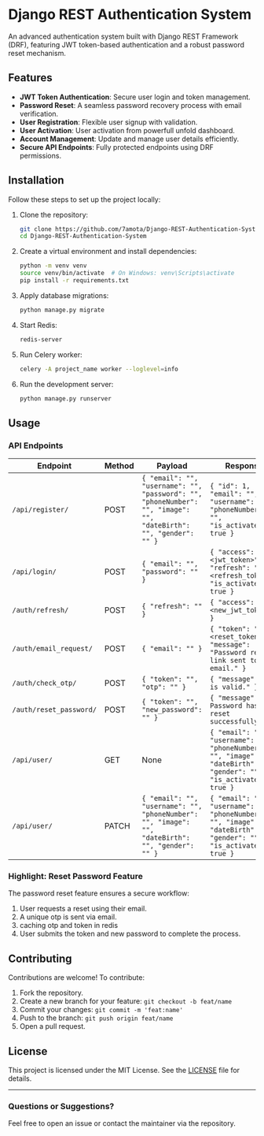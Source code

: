 # Django REST Authentication System

An advanced authentication system built with Django REST Framework (DRF), featuring JWT token-based authentication and a robust password reset mechanism.

## Features

- **JWT Token Authentication**: Secure user login and token management.
- **Password Reset**: A seamless password recovery process with email verification.
- **User Registration**: Flexible user signup with validation.
- **User Activation**: User activation from powerfull unfold dashboard.
- **Account Management**: Update and manage user details efficiently.
- **Secure API Endpoints**: Fully protected endpoints using DRF permissions.

## Installation

Follow these steps to set up the project locally:

1. Clone the repository:
   ```bash
   git clone https://github.com/7amota/Django-REST-Authentication-System.git
   cd Django-REST-Authentication-System
   ```

2. Create a virtual environment and install dependencies:
   ```bash
   python -m venv venv
   source venv/bin/activate  # On Windows: venv\Scripts\activate
   pip install -r requirements.txt
   ```

3. Apply database migrations:
   ```bash
   python manage.py migrate
   ```

4. Start Redis:
   ```bash
   redis-server
   ```

5. Run Celery worker:
   ```bash
   celery -A project_name worker --loglevel=info
   ```

6. Run the development server:
   ```bash
   python manage.py runserver
   ```

## Usage

### API Endpoints


| Endpoint                              | Method | Payload                                      | Response                                                                                       |
|---------------------------------------|--------|----------------------------------------------|-----------------------------------------------------------------------------------------------|
| `/api/register/`                      | POST   | `{ "email": "", "username": "", "password": "", "phoneNumber": "", "image": "", "dateBirth": "", "gender": "" }` | `{ "id": 1, "email": "", "username": "", "phoneNumber": "", "is_activated": true }` |
| `/api/login/`                         | POST   | `{ "email": "", "password": "" }`             | `{ "access": "<jwt_token>", "refresh": "<refresh_token>", "is_activated": true }`      |
| `/auth/refresh/`                      | POST   | `{ "refresh": "" }`                            | `{ "access": "<new_jwt_token>" }`                                                         |
| `/auth/email_request/`                | POST   | `{ "email": "" }`                                 | `{ "token": "<reset_token>", "message": "Password reset link sent to email." }`         |
| `/auth/check_otp/`                    | POST   | `{ "token": "", "otp": "" }`                   | `{ "message": "OTP is valid." }`                                                          |
| `/auth/reset_password/`               | POST   | `{ "token": "", "new_password": "" }`            | `{ "message": "The Password has been reset successfully." }`                              |
| `/api/user/`                          | GET    | None                                               | `{ "email": "", "username": "", "phoneNumber": "", "image": "", "dateBirth": "", "gender": "", "is_activated": true }` |
| `/api/user/`                          | PATCH  | `{ "email": "", "username": "", "phoneNumber": "", "image": "", "dateBirth": "", "gender": "" }` | `{ "email": "", "username": "", "phoneNumber": "", "image": "", "dateBirth": "", "gender": "", "is_activated": true }` |

      
### Highlight: Reset Password Feature
The password reset feature ensures a secure workflow:
1. User requests a reset using their email.
2. A unique otp is sent via email.
3. caching otp and token in redis
4. User submits the token and new password to complete the process.

## Contributing

Contributions are welcome! To contribute:
1. Fork the repository.
2. Create a new branch for your feature: `git checkout -b feat/name`
3. Commit your changes: `git commit -m 'feat:name'`
4. Push to the branch: `git push origin feat/name`
5. Open a pull request.

## License

This project is licensed under the MIT License. See the [LICENSE](LICENSE) file for details.

---

### Questions or Suggestions?
Feel free to open an issue or contact the maintainer via the repository.

